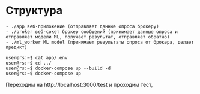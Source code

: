 # Структура
    - ./app веб-приложение (отправляет данные опроса брокеру)
    - ./broker веб-сокет брокер сообщений (принимает данные опроса и отправляет модели ML, получает результат, отправляет обратно)
    - ./ml_worker ML model (принимает результаты опроса от брокера, делает предикт)

```console
user@rs:~$ cat app/.env
user@rs:~$ cd ../
user@rs:~$ docker-compose up --build -d 
user@rs:~$ docker-compose up
```
Переходим на http://localhost:3000/test 
и проходим тест,